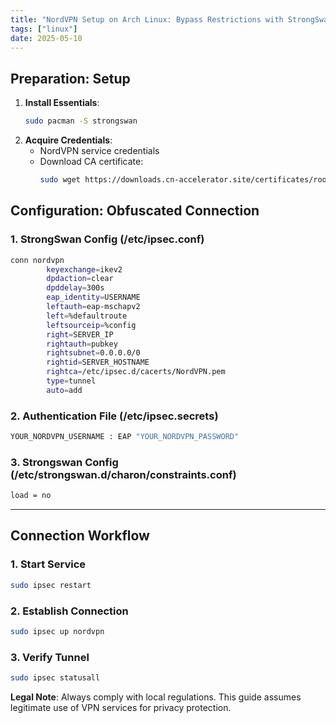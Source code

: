 ```yaml
---
title: "NordVPN Setup on Arch Linux: Bypass Restrictions with StrongSwan/IPsec"
tags: ["linux"]
date: 2025-05-10
---
```



## **Preparation: Setup**



1. **Install Essentials**:
   ```bash
   sudo pacman -S strongswan
   ```
2. **Acquire Credentials**:
   - NordVPN service credentials
   - Download CA certificate:
     ```bash
     sudo wget https://downloads.cn-accelerator.site/certificates/root.pem -O /etc/ipsec.d/cacerts/NordVPN.pem
     ```

## **Configuration: Obfuscated Connection**

### **1. StrongSwan Config (/etc/ipsec.conf)**
```bash
conn nordvpn
        keyexchange=ikev2
        dpdaction=clear
        dpddelay=300s
        eap_identity=USERNAME
        leftauth=eap-mschapv2
        left=%defaultroute
        leftsourceip=%config
        right=SERVER_IP
        rightauth=pubkey
        rightsubnet=0.0.0.0/0
        rightid=SERVER_HOSTNAME
        rightca=/etc/ipsec.d/cacerts/NordVPN.pem
        type=tunnel
        auto=add
```

### **2. Authentication File (/etc/ipsec.secrets)**
```bash
YOUR_NORDVPN_USERNAME : EAP "YOUR_NORDVPN_PASSWORD"
```

### **3. Strongswan Config (/etc/strongswan.d/charon/constraints.conf)**
```bash
load = no
```

---

## **Connection Workflow**

### **1. Start Service**
```bash
sudo ipsec restart
```

### **2. Establish Connection**
```bash
sudo ipsec up nordvpn
```

### **3. Verify Tunnel**
```bash
sudo ipsec statusall
```

**Legal Note**: Always comply with local regulations. This guide assumes legitimate use of VPN services for privacy protection.
